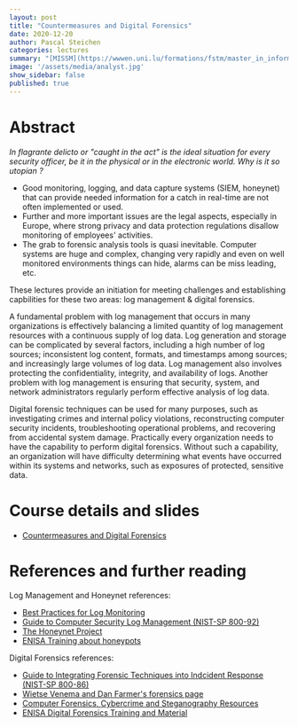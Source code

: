 ```yaml
---
layout: post
title: "Countermeasures and Digital Forensics"
date: 2020-12-20
author: Pascal Steichen
categories: lectures
summary: "[MISSM](https://wwwen.uni.lu/formations/fstm/master_in_information_system_security_management) 2019-2020 @ [University of Luxembourg](http://uni.lu/)"
image: '/assets/media/analyst.jpg'
show_sidebar: false
published: true
---
```


# Abstract

_In flagrante delicto or "caught in the act" is the ideal situation for every security officer, be it in the physical or in the electronic world. Why is it so utopian ?_

- Good monitoring, logging, and data capture systems (SIEM, honeynet) that can provide needed information for a catch in real-time are not often implemented or used.
- Further and more important issues are the legal aspects, especially in Europe, where strong privacy and data protection regulations disallow monitoring of employees' activities.
- The grab to forensic analysis tools is quasi inevitable. Computer systems are huge and complex, changing very rapidly and even on well monitored environments things can hide, alarms can be miss leading, etc.

These lectures provide an initiation for meeting challenges and establishing capbilities for these two areas: log management & digital forensics.

A fundamental problem with log management that occurs in many organizations is effectively balancing a limited quantity of log management resources with a continuous supply of log data. Log generation and storage can be complicated by several factors, including a high number of log sources; inconsistent log content, formats, and timestamps among sources; and increasingly large volumes of log data. Log management also involves protecting the confidentiality, integrity, and availability of logs. Another problem with log management is ensuring that security, system, and network administrators regularly perform effective analysis of log data.

Digital forensic techniques can be used for many purposes, such as investigating crimes and internal policy violations, reconstructing computer security incidents, troubleshooting operational problems, and recovering from accidental system damage. Practically every organization needs to have the capability to perform digital forensics. Without such a capability, an organization will have difficulty determining what events have occurred within its systems and networks, such as exposures of protected, sensitive data.


# Course details and slides

- [Countermeasures and Digital Forensics](/files/CFOR(1)-MSSI-uni.lu_v2016.pdf)


# References and further reading

Log Management and Honeynet references:

- [Best Practices for Log Monitoring](http://www.bhconsulting.ie)
- [Guide to Computer Security Log Management (NIST-SP 800-92)](http://www.nist.org)
- [The Honeynet Project](http://www.honeynet.org)
- [ENISA Training about honeypots](https://www.enisa.europa.eu/activities/cert/training/training-resources/technical-operational#honeypots)

Digital Forensics references:

- [Guide to Integrating Forensic Techniques into Indcident Response (NIST-SP 800-86)](http://www.nist.org)
- [Wietse Venema and Dan Farmer's forensics page](http://www.porcupine.org/forensics/)
- [Computer Forensics, Cybercrime and Steganography Resources](http://www.forensix.org/)
- [ENISA Digital Forensics Training and Material](https://www.enisa.europa.eu/activities/cert/training/training-resources/technical-operational#digital_forensics)

